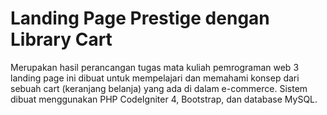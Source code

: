 # Landing Page Prestige dengan Library Cart
 Merupakan hasil perancangan tugas mata kuliah pemrograman web 3 landing page ini
dibuat untuk mempelajari dan memahami konsep dari sebuah cart (keranjang belanja) yang ada di
dalam e-commerce. Sistem dibuat menggunakan PHP CodeIgniter 4, Bootstrap, dan database
MySQL.
